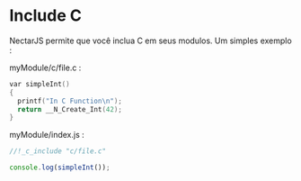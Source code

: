 # Include C

NectarJS permite que você inclua C em seus modulos. Um simples exemplo :

myModule/c/file.c :

```c
var simpleInt()
{
  printf("In C Function\n");
  return __N_Create_Int(42);
}
```

myModule/index.js :

```javascript
//!_c_include "c/file.c"

console.log(simpleInt());

```

